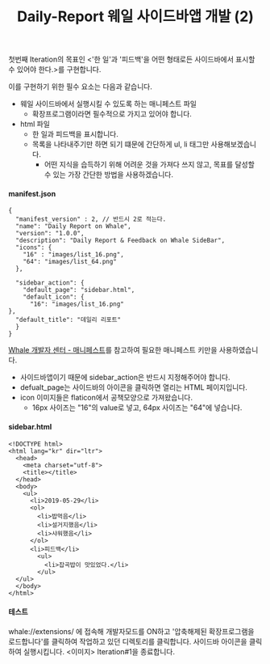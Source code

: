 ﻿---
layout : post
title : Daily-Report 웨일 사이드바앱 개발 (2)
---
첫번째 Iteration의 목표인 <'한 일'과 '피드백'을 어떤 형태로든 사이드바에서 표시할 수 있어야 한다.>를 구현합니다.

이를 구현하기 위한 필수 요소는 다음과 같습니다.
- 웨일 사이드바에서 실행시킬 수 있도록 하는 매니페스트 파일
	- 확장프로그램이라면 필수적으로 가지고 있어야 합니다.
- html 파일
	- 한 일과 피드백을 표시합니다.
	- 목록을 나타내주기만 하면 되기 떄문에 간단하게 ul, li 태그만 사용해보겠습니다.
		- 어떤 지식을 습득하기 위해 어려운 것을 가져다 쓰지 않고, 목표를 달성할 수 있는 가장 간단한 방법을 사용하겠습니다.

#### manifest.json

    {
      "manifest_version" : 2, // 반드시 2로 적는다.
      "name": "Daily Report on Whale",
      "version": "1.0.0",
      "description": "Daily Report & Feedback on Whale SideBar",
      "icons": {
        "16" : "images/list_16.png",
        "64": "images/list_64.png"
      },
      
      "sidebar_action": {
        "default_page": "sidebar.html",
        "default_icon": {
          "16": "images/list_16.png"
    },
      "default_title": "데일리 리포트"
      }
    }

[Whale 개발자 센터 - 매니페스트](https://developers.whale.naver.com/api/manifest/)를 참고하여 필요한 매니페스트 키만을 사용하였습니다.
- 사이드바앱이기 때문에 sidebar_action은 반드시 지정해주어야 합니다.
- defualt_page는 사이드바의 아이콘을 클릭하면 열리는 HTML 페이지입니다.
- icon 이미지들은 flaticon에서 공책모양으로 가져왔습니다.
	- 16px 사이즈는 "16"의 value로 넣고, 64px 사이즈는 "64"에 넣습니다.

#### sidebar.html

    <!DOCTYPE html>
    <html lang="kr" dir="ltr">
      <head>
        <meta charset="utf-8">
        <title></title>
      </head>
      <body>
        <ul>
          <li>2019-05-29</li>
          <ol>
            <li>밥먹음</li>
            <li>설거지했음</li>
            <li>샤워했음</li>
          </ol>
          <li>피드백</li>
            <ul>
              <li>잡곡밥이 맛있었다.</li>
            </ul>
      </ul>
      </body>
    </html>

#### 테스트
whale://extensions/ 에 접속해 개발자모드를 ON하고 '압축해제된 확장프로그램을 로드합니다'를 클릭하여 작업하고 있던 디렉토리를 클릭합니다.
사이드바 아이콘을 클릭하여 실행시킵니다.
<이미지>
Iteration#1을 종료합니다.

